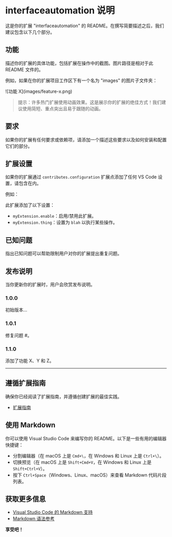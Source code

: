 # interfaceautomation 说明

这是你的扩展 "interfaceautomation" 的 README。在撰写简要描述之后，我们建议包含以下几个部分。

## 功能

描述你的扩展的具体功能，包括扩展在操作中的截图。图片路径是相对于此 README 文件的。

例如，如果在你的扩展项目工作区下有一个名为 "images" 的图片子文件夹：

\!\[功能 X\]\(images/feature-x.png\)

> 提示：许多热门扩展使用动画效果。这是展示你的扩展的绝佳方式！我们建议使用简短、重点突出且易于跟随的动画。

## 要求

如果你的扩展有任何要求或依赖项，请添加一个描述这些要求以及如何安装和配置它们的部分。

## 扩展设置

如果你的扩展通过 `contributes.configuration` 扩展点添加了任何 VS Code 设置，请包含在内。

例如：

此扩展添加了以下设置：

* `myExtension.enable`：启用/禁用此扩展。
* `myExtension.thing`：设置为 `blah` 以执行某些操作。

## 已知问题

指出已知问题可以帮助限制用户对你的扩展提出重复问题。

## 发布说明

当你更新你的扩展时，用户会欣赏发布说明。

### 1.0.0

初始版本...

### 1.0.1

修复问题 #。

### 1.1.0

添加了功能 X、Y 和 Z。

---

## 遵循扩展指南

确保你已经阅读了扩展指南，并遵循创建扩展的最佳实践。

* [扩展指南](https://code.visualstudio.com/api/references/extension-guidelines)

## 使用 Markdown

你可以使用 Visual Studio Code 来编写你的 README。以下是一些有用的编辑器快捷键：

* 分割编辑器（在 macOS 上是 `Cmd+\`，在 Windows 和 Linux 上是 `Ctrl+\`）。
* 切换预览（在 macOS 上是 `Shift+Cmd+V`，在 Windows 和 Linux 上是 `Shift+Ctrl+V`）。
* 按下 `Ctrl+Space`（Windows、Linux、macOS）来查看 Markdown 代码片段列表。

## 获取更多信息

* [Visual Studio Code 的 Markdown 支持](http://code.visualstudio.com/docs/languages/markdown)
* [Markdown 语法参考](https://help.github.com/articles/markdown-basics/)

**享受吧！**

